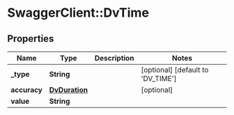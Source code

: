 # SwaggerClient::DvTime

## Properties
Name | Type | Description | Notes
------------ | ------------- | ------------- | -------------
**_type** | **String** |  | [optional] [default to &#x27;DV_TIME&#x27;]
**accuracy** | [**DvDuration**](DvDuration.md) |  | [optional] 
**value** | **String** |  | 

